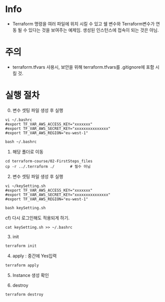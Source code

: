 
# Info
* Terraform 명령을 여러 파일에 위치 시킬 수 있고 쉘 변수와 Terraform변수가 연동 될 수 있다는 것을 보여주는 예제임. 생성된 인스턴스에 접속이 되는 것은 아님.

# 주의
* terraform.tfvars  사용시, 보안을 위해 terraform.tfvars를  .gitignore에 포함 시킬 것.

# 실행 절차
0. 변수 셋팅 파일 생성 후 실행
```
vi ~/.bashrc
#export TF_VAR_AWS_ACCESS_KEY="xxxxxxx"
#export TF_VAR_AWS_SECRET_KEY="xxxxxxxxxxxxxxx"
#export TF_VAR_AWS_REGION="eu-west-1"

bash ~/.bashrc
```

1. 해당 폴더로 이동
```
cd terraform-course/02-FirstSteps_files
cp -r ../.terraform ./       # 필수 아님
```
2. 변수 셋팅 파일 생성 후 실행
```
vi ~/keySetting.sh
#export TF_VAR_AWS_ACCESS_KEY="xxxxxxx"
#export TF_VAR_AWS_SECRET_KEY="xxxxxxxxxxxxxxx"
#export TF_VAR_AWS_REGION="eu-west-1"

bash keySetting.sh
```
cf) 다시 로그인해도 적용되게 하기.
```
cat keySetting.sh >> ~/.bashrc
```

3. init
```
terraform init
```

4. apply : 중간에 Yes입력
```
terraform apply
```

5. Instance 생성 확인

6. destroy
```
terraform destroy
```
